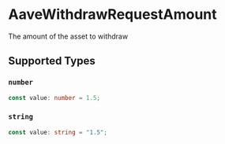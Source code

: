 # AaveWithdrawRequestAmount

The amount of the asset to withdraw


## Supported Types

### `number`

```typescript
const value: number = 1.5;
```

### `string`

```typescript
const value: string = "1.5";
```

